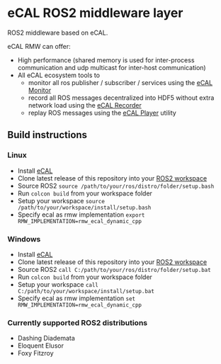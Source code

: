 # eCAL ROS2 middleware layer

ROS2 middleware based on eCAL.

eCAL RMW can offer:

* High performance (shared memory is used for inter-process communication and udp multicast for inter-host communication)
* All eCAL ecosystem tools to
  * monitor all ros publisher / subscriber / services using the [eCAL Monitor](https://continental.github.io/ecal/getting_started/monitor.html)
  * record all ROS messages decentralized into HDF5 without extra network load using the [eCAL Recorder](https://continental.github.io/ecal/getting_started/recorder.html)
  * replay ROS messages using the [eCAL Player](https://continental.github.io/ecal/getting_started/player.html) utility

## Build instructions

### Linux

* Install [eCAL](https://github.com/continental/ecal)
* Clone latest release of this repository into your [ROS2 workspace](https://index.ros.org/doc/ros2/Tutorials/Workspace/Creating-A-Workspace/)
* Source ROS2 `source /path/to/your/ros/distro/folder/setup.bash`
* Run `colcon build` from your workspace folder
* Setup your workspace `source /path/to/your/workspace/install/setup.bash`
* Specify ecal as rmw implementation `export RMW_IMPLEMENTATION=rmw_ecal_dynamic_cpp`

### Windows

* Install [eCAL](https://github.com/continental/ecal)
* Clone latest release of this repository into your [ROS2 workspace](https://index.ros.org/doc/ros2/Tutorials/Workspace/Creating-A-Workspace/)
* Source ROS2 `call C:/path/to/your/ros/distro/folder/setup.bat`
* Run `colcon build` from your workspace folder
* Setup your workspace `call C:/path/to/your/workspace/install/setup.bat`
* Specify ecal as rmw implementation `set RMW_IMPLEMENTATION=rmw_ecal_dynamic_cpp`

### Currently supported ROS2 distributions

* Dashing Diademata
* Eloquent Elusor
* Foxy Fitzroy
